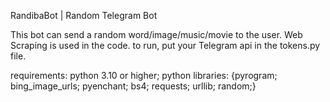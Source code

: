 RandibaBot | Random Telegram Bot

This bot can send a random word/image/music/movie to the user.
Web Scraping is used in the code.
to run, put your Telegram api in the tokens.py file.

requirements:
  python 3.10 or higher;
  python libraries:
    {pyrogram;
    bing_image_urls;
    pyenchant;
    bs4;
    requests;
    urllib;
    random;}
